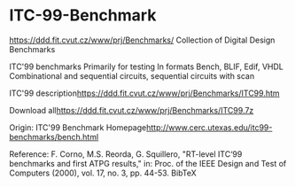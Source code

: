 # ITC-99-Benchmark
https://ddd.fit.cvut.cz/www/prj/Benchmarks/
Collection of Digital Design Benchmarks

ITC'99 benchmarks
Primarily for testing
In formats Bench, BLIF, Edif, VHDL
Combinational and sequential circuits, sequential circuits with scan

ITC'99 description<https://ddd.fit.cvut.cz/www/prj/Benchmarks/ITC99.htm>

Download all<https://ddd.fit.cvut.cz/www/prj/Benchmarks/ITC99.7z>

Origin: ITC'99 Benchmark Homepage<http://www.cerc.utexas.edu/itc99-benchmarks/bench.html>


Reference:
F. Corno, M.S. Reorda, G. Squillero, "RT-level ITC‘99 benchmarks and first ATPG results," in: Proc. of the IEEE Design and Test of Computers (2000), vol. 17, no. 3, pp. 44-53. BibTeX
